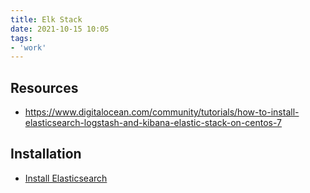 ```yaml
---
title: Elk Stack
date: 2021-10-15 10:05
tags:
- 'work'
---
```


## Resources

* <https://www.digitalocean.com/community/tutorials/how-to-install-elasticsearch-logstash-and-kibana-elastic-stack-on-centos-7>

## Installation

* [Install Elasticsearch](20211015123845-install-elasticsearch.md)



